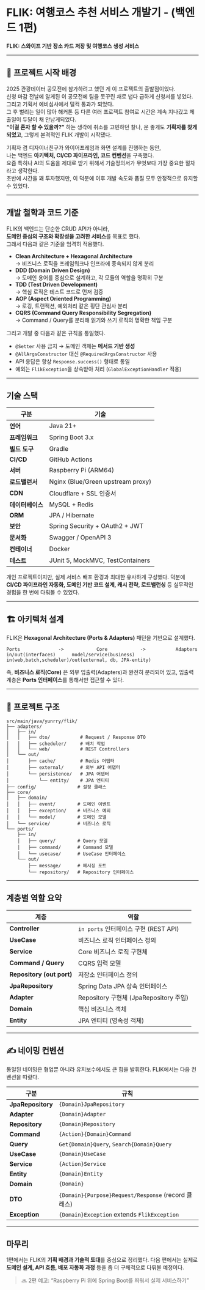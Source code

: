 # FLIK: 여행코스 추천 서비스 개발기 - (백엔드 1편)

**FLIK: 스와이프 기반 장소 카드 저장 및 여행코스 생성 서비스**

---

## 🚀 프로젝트 시작 배경

2025 관광데이터 공모전에 참가하려고 했던 게 이 프로젝트의 출발점이었다.  
신청 마감 전날에 알게된 이 공모전에 팀을 못꾸린 채로 냅다 급하게 신청서를 넣었다. 그리고 기획서 예비심사에서 덜컥 통과가 되었다.  
그 후 벌리는 일이 많아 해커톤 등 다른 여러 프로젝트 참여로 시간은 계속 지나갔고 제출일이 두달이 채 안남게되었다.  
**“이걸 혼자 할 수 있을까?”** 하는 생각에 취소를 고민하던 찰나, 운 좋게도 **기획자를 찾게 되었고**, 그렇게 본격적인 FLIK 개발이 시작됐다.  

기획자 겸 디자이너친구가 와이어프레임과 화면 설계를 진행하는 동안,  
나는 백엔드 **아키텍처, CI/CD 파이프라인, 코드 컨벤션**을 구축했다.  
요즘 특히나 AI의 도움을 제대로 받기 위해서 기술정의서가 무엇보다 가장 중요한 절차라고 생각한다.  
초반에 시간을 꽤 투자했지만, 이 덕분에 이후 개발 속도와 품질 모두 안정적으로 유지할 수 있었다.  

---

## 개발 철학과 코드 기준

FLIK의 백엔드는 단순한 CRUD API가 아니라,  
**도메인 중심의 구조와 확장성을 고려한 서비스**를 목표로 했다.  
그래서 다음과 같은 기준을 엄격히 적용했다.  

* **Clean Architecture + Hexagonal Architecture**  
  → 비즈니스 로직을 프레임워크나 인프라에 종속되지 않게 분리  
* **DDD (Domain Driven Design)**  
  → 도메인 용어를 중심으로 설계하고, 각 모듈의 역할을 명확히 구분  
* **TDD (Test Driven Development)**  
  → 핵심 로직은 테스트 코드로 먼저 검증  
* **AOP (Aspect Oriented Programming)**  
  → 로깅, 트랜잭션, 예외처리 같은 횡단 관심사 분리  
* **CQRS (Command Query Responsibility Segregation)**  
  → Command / Query를 분리해 읽기와 쓰기 로직의 명확한 책임 구분  

그리고 개발 중 다음과 같은 규칙을 통일했다.

* `@Setter` 사용 금지 → 도메인 객체는 **메서드 기반 생성**
* `@AllArgsConstructor` 대신 `@RequiredArgsConstructor` 사용
* API 응답은 항상 `Response.success()` 형태로 통일
* 예외는 `FlikException`을 상속받아 처리 (`GlobalExceptionHandler` 적용)

---

## 기술 스택

| 구분         | 기술                                |
| ---------- | --------------------------------- |
| **언어**     | Java 21+                          |
| **프레임워크**  | Spring Boot 3.x                   |
| **빌드 도구**  | Gradle                            |
| **CI/CD**  | GitHub Actions                    |
| **서버**     | Raspberry Pi (ARM64)              |
| **로드밸런서**  | Nginx (Blue/Green upstream proxy) |
| **CDN**    | Cloudflare + SSL 인증서              |
| **데이터베이스** | MySQL + Redis                     |
| **ORM**    | JPA / Hibernate                   |
| **보안**     | Spring Security + OAuth2 + JWT    |
| **문서화**    | Swagger / OpenAPI 3               |
| **컨테이너**   | Docker                            |
| **테스트**    | JUnit 5, MockMVC, TestContainers  |

개인 프로젝트이지만, 실제 서비스 배포 환경과 최대한 유사하게 구성했다.
덕분에 **CI/CD 파이프라인 자동화, 도메인 기반 코드 설계, 캐시 전략, 로드밸런싱** 등 실무적인 경험을 한 번에 다뤄볼 수 있었다.

---

## 🏗 아키텍처 설계

FLIK은 **Hexagonal Architecture (Ports & Adapters)** 패턴을 기반으로 설계했다.

```
Ports              ->            Core            ->           Adapters
in/out(interfaces)      model/service(business)    in(web,batch,scheduler)/out(external, db, JPA-entity)
```

즉, **비즈니스 로직(Core)** 은 외부 입출력(Adapters)과 완전히 분리되어 있고,
입출력 계층은 **Ports 인터페이스**를 통해서만 접근할 수 있다.

---

## 📁 프로젝트 구조

```
src/main/java/yunrry/flik/
├── adapters/
│   ├── in/
│   │   ├── dto/           # Request / Response DTO
│   │   ├── scheduler/     # 배치 작업
│   │   └── web/           # REST Controllers
│   └── out/
│       ├── cache/         # Redis 어댑터
│       ├── external/      # 외부 API 어댑터
│       └── persistence/   # JPA 어댑터
│           └── entity/    # JPA 엔티티
├── config/               # 설정 클래스
├── core/
│   ├── domain/
│   │   ├── event/        # 도메인 이벤트
│   │   ├── exception/    # 비즈니스 예외
│   │   └── model/        # 도메인 모델
│   └── service/          # 비즈니스 로직
└── ports/
    ├── in/
    │   ├── query/        # Query 모델
    │   ├── command/      # Command 모델
    │   └── usecase/      # UseCase 인터페이스
    └── out/
        ├── message/      # 메시징 포트
        └── repository/   # Repository 인터페이스
```

---

## 계층별 역할 요약

| 계층                        | 역할                                |
| ------------------------- | --------------------------------- |
| **Controller**            | `in ports` 인터페이스 구현 (REST API)    |
| **UseCase**               | 비즈니스 로직 인터페이스 정의                  |
| **Service**               | Core 비즈니스 로직 구현체                  |
| **Command / Query**       | CQRS 입력 모델                        |
| **Repository (out port)** | 저장소 인터페이스 정의                      |
| **JpaRepository**         | Spring Data JPA 상속 인터페이스          |
| **Adapter**               | Repository 구현체 (JpaRepository 주입) |
| **Domain**                | 핵심 비즈니스 객체                        |
| **Entity**                | JPA 엔티티 (영속성 객체)                  |

---

## ✍️ 네이밍 컨벤션

통일된 네이밍은 협업뿐 아니라 유지보수에서도 큰 힘을 발휘한다.
FLIK에서는 다음 컨벤션을 따랐다.

| 구분                | 규칙                                               |
| ----------------- | ------------------------------------------------ |
| **JpaRepository** | `{Domain}JpaRepository`                          |
| **Adapter**       | `{Domain}Adapter`                                |
| **Repository**    | `{Domain}Repository`                             |
| **Command**       | `{Action}{Domain}Command`                        |
| **Query**         | `Get{Domain}Query`, `Search{Domain}Query`        |
| **UseCase**       | `{Domain}UseCase`                                |
| **Service**       | `{Action}Service`                                |
| **Entity**        | `{Domain}Entity`                                 |
| **Domain**        | `{Domain}`                                       |
| **DTO**           | `{Domain}{Purpose}Request/Response` (record 클래스) |
| **Exception**     | `{Domain}Exception` extends `FlikException`      |

---

##  마무리

1편에서는 FLIK의 **기획 배경과 기술적 토대**를 중심으로 정리했다.
다음 편에서는 실제로 **도메인 설계, API 흐름, 배포 자동화 과정** 등을 좀 더 구체적으로 다뤄볼 예정이다.

> 🔜 2편 예고: “Raspberry Pi 위에 Spring Boot를 띄워서 실제 서비스하기”
